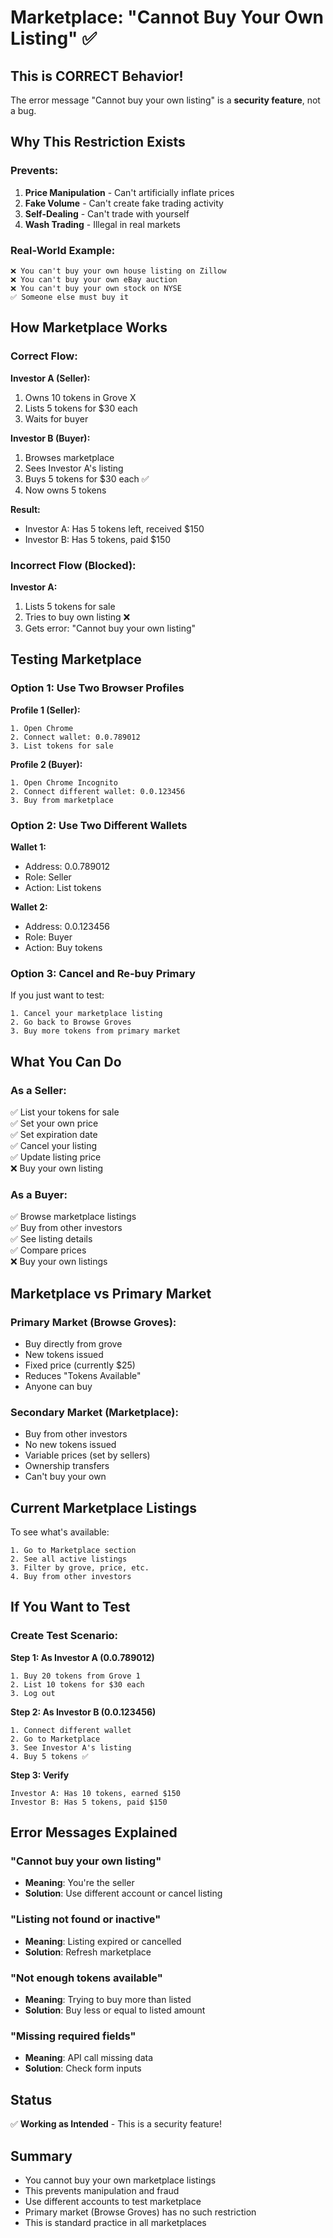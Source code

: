 # Marketplace: "Cannot Buy Your Own Listing" ✅

## This is CORRECT Behavior!

The error message "Cannot buy your own listing" is a **security feature**, not a bug.

## Why This Restriction Exists

### Prevents:
1. **Price Manipulation** - Can't artificially inflate prices
2. **Fake Volume** - Can't create fake trading activity
3. **Self-Dealing** - Can't trade with yourself
4. **Wash Trading** - Illegal in real markets

### Real-World Example:
```
❌ You can't buy your own house listing on Zillow
❌ You can't buy your own eBay auction
❌ You can't buy your own stock on NYSE
✅ Someone else must buy it
```

## How Marketplace Works

### Correct Flow:

**Investor A (Seller):**
1. Owns 10 tokens in Grove X
2. Lists 5 tokens for $30 each
3. Waits for buyer

**Investor B (Buyer):**
1. Browses marketplace
2. Sees Investor A's listing
3. Buys 5 tokens for $30 each ✅
4. Now owns 5 tokens

**Result:**
- Investor A: Has 5 tokens left, received $150
- Investor B: Has 5 tokens, paid $150

### Incorrect Flow (Blocked):

**Investor A:**
1. Lists 5 tokens for sale
2. Tries to buy own listing ❌
3. Gets error: "Cannot buy your own listing"

## Testing Marketplace

### Option 1: Use Two Browser Profiles

**Profile 1 (Seller):**
```
1. Open Chrome
2. Connect wallet: 0.0.789012
3. List tokens for sale
```

**Profile 2 (Buyer):**
```
1. Open Chrome Incognito
2. Connect different wallet: 0.0.123456
3. Buy from marketplace
```

### Option 2: Use Two Different Wallets

**Wallet 1:**
- Address: 0.0.789012
- Role: Seller
- Action: List tokens

**Wallet 2:**
- Address: 0.0.123456  
- Role: Buyer
- Action: Buy tokens

### Option 3: Cancel and Re-buy Primary

If you just want to test:
```
1. Cancel your marketplace listing
2. Go back to Browse Groves
3. Buy more tokens from primary market
```

## What You Can Do

### As a Seller:
✅ List your tokens for sale  
✅ Set your own price  
✅ Set expiration date  
✅ Cancel your listing  
✅ Update listing price  
❌ Buy your own listing  

### As a Buyer:
✅ Browse marketplace listings  
✅ Buy from other investors  
✅ See listing details  
✅ Compare prices  
❌ Buy your own listings  

## Marketplace vs Primary Market

### Primary Market (Browse Groves):
- Buy directly from grove
- New tokens issued
- Fixed price (currently $25)
- Reduces "Tokens Available"
- Anyone can buy

### Secondary Market (Marketplace):
- Buy from other investors
- No new tokens issued
- Variable prices (set by sellers)
- Ownership transfers
- Can't buy your own

## Current Marketplace Listings

To see what's available:
```
1. Go to Marketplace section
2. See all active listings
3. Filter by grove, price, etc.
4. Buy from other investors
```

## If You Want to Test

### Create Test Scenario:

**Step 1: As Investor A (0.0.789012)**
```
1. Buy 20 tokens from Grove 1
2. List 10 tokens for $30 each
3. Log out
```

**Step 2: As Investor B (0.0.123456)**
```
1. Connect different wallet
2. Go to Marketplace
3. See Investor A's listing
4. Buy 5 tokens ✅
```

**Step 3: Verify**
```
Investor A: Has 10 tokens, earned $150
Investor B: Has 5 tokens, paid $150
```

## Error Messages Explained

### "Cannot buy your own listing"
- **Meaning**: You're the seller
- **Solution**: Use different account or cancel listing

### "Listing not found or inactive"
- **Meaning**: Listing expired or cancelled
- **Solution**: Refresh marketplace

### "Not enough tokens available"
- **Meaning**: Trying to buy more than listed
- **Solution**: Buy less or equal to listed amount

### "Missing required fields"
- **Meaning**: API call missing data
- **Solution**: Check form inputs

## Status
✅ **Working as Intended** - This is a security feature!

## Summary
- You cannot buy your own marketplace listings
- This prevents manipulation and fraud
- Use different accounts to test marketplace
- Primary market (Browse Groves) has no such restriction
- This is standard practice in all marketplaces
